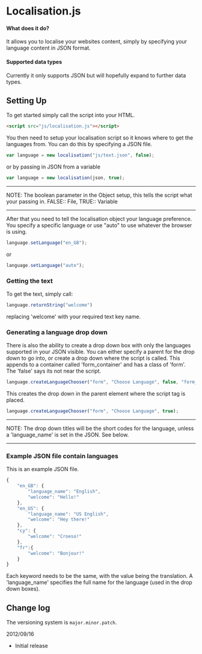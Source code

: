 Localisation.js
========

#### What does it do?

It allows you to localise your websites content, simply by specifying your language content in JSON format. 

#### Supported data types

Currently it only supports JSON but will hopefully expand to further data types.

## Setting Up
To get started simply call the script into your HTML.
```html
<script src="js/localisation.js"></script>
```
You then need to setup your localisation script so it knows where to get the languages from.
You can do this by specifying a JSON file.
```javascript
var language = new localisation("js/text.json", false);
```
or by passing in JSON from a variable
```javascript
var language = new localisation(json, true);
```
****
NOTE: The boolean parameter in the Object setup, this tells the script what your passing in. FALSE:: File, TRUE:: Variable
****
After that you need to tell the localisation object your language preference.
You specify a specific language or use "auto" to use whatever the browser is using.
```javascript
language.setLanguage("en_GB");
```
or
```javascript
language.setLanguage("auto");
```

### Getting the text
To get the text, simply call:
```javascript
language.returnString("welcome")
```
replacing 'welcome' with your required text key name.

### Generating a language drop down
There is also the ability to create a drop down box with only the languages supported in your JSON visible.
You can either specify a parent for the drop down to go into, or create a drop down where the script is called.
This appends to a container called 'form_container' and has a class of 'form'. The 'false' says its not near the script.
```javascript
language.createLanguageChooser("form", "Choose Language", false, "form_container");
```
This creates the drop down in the parent element where the script tag is placed. 
```javascript
language.createLanguageChooser("form", "Choose Language", true);
```
****
NOTE: The drop down titles will be the short codes for the language, unless a 'language_name' is set in the JSON. See below.
****

### Example JSON file contain languages
This is an example JSON file.
```javascript
{
    "en_GB": {
        "language_name": "English",
        "welcome": "Hello!"
    },
    "en_US": {
        "language_name": "US English",
        "welcome": "Hey there!"
    },
    "cy": {
	    "welcome": "Croeso!"
    },
    "fr":{
	    "welcome": "Bonjour!"
    }
}
```
Each keyword needs to be the same, with the value being the translation.
A 'language_name' specifies the full name for the language (used in the drop down boxes).


## Change log
The versioning system is `major.minor.patch`.

2012/09/16

* Initial release